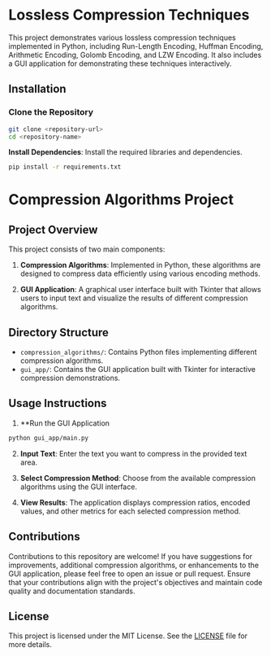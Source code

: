 # Lossless Compression Techniques

This project demonstrates various lossless compression techniques implemented in Python, including Run-Length Encoding, Huffman Encoding, Arithmetic Encoding, Golomb Encoding, and LZW Encoding. It also includes a GUI application for demonstrating these techniques interactively.

## Installation

### Clone the Repository

```bash
git clone <repository-url>
cd <repository-name>
```

**Install Dependencies**: Install the required libraries and dependencies.

```bash
pip install -r requirements.txt
```

# Compression Algorithms Project

## Project Overview
This project consists of two main components:

1. **Compression Algorithms**: Implemented in Python, these algorithms are designed to compress data efficiently using various encoding methods.

2. **GUI Application**: A graphical user interface built with Tkinter that allows users to input text and visualize the results of different compression algorithms.

## Directory Structure
- `compression_algorithms/`: Contains Python files implementing different compression algorithms.
- `gui_app/`: Contains the GUI application built with Tkinter for interactive compression demonstrations.

## Usage Instructions

1. **Run the GUI Application
```bash
python gui_app/main.py
```

2. **Input Text**: Enter the text you want to compress in the provided text area.
   
3. **Select Compression Method**: Choose from the available compression algorithms using the GUI interface.
   
4. **View Results**: The application displays compression ratios, encoded values, and other metrics for each selected compression method.

## Contributions

Contributions to this repository are welcome! If you have suggestions for improvements, additional compression algorithms, or enhancements to the GUI application, please feel free to open an issue or pull request. Ensure that your contributions align with the project's objectives and maintain code quality and documentation standards.

## License

This project is licensed under the MIT License. See the [LICENSE](LICENSE) file for more details.
